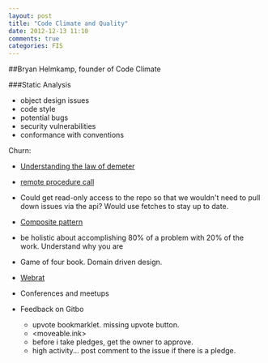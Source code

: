 ```yaml
---
layout: post
title: "Code Climate and Quality"
date: 2012-12-13 11:10
comments: true
categories: FIS
---
```


##Bryan Helmkamp, founder of Code Climate

###Static Analysis
  - object design issues
  - code style
  - potential bugs
  - security vulnerabilities
  - conformance with conventions

Churn:

- [Understanding the law of demeter](http://ablogaboutcode.com/2012/02/27/understanding-the-law-of-demeter/)

- [remote procedure call](http://en.wikipedia.org/wiki/Remote_procedure_call)

- Could get read-only access to the repo so that we wouldn't need to pull down issues via the api? Would use fetches to stay up to date.

- [Composite pattern](http://en.wikipedia.org/wiki/Composite_pattern)

- be holistic about accomplishing 80% of a problem with 20% of the work. Understand why you are 

- Game of four book. Domain driven design. 
- [Webrat](https://github.com/brynary/webrat)
- Conferences and meetups

- Feedback on Gitbo 
  - upvote bookmarklet. missing upvote button.
  - <moveable.ink>
  - before i take pledges, get the owner to approve.
  - high activity... post comment to the issue if there is a pledge.
